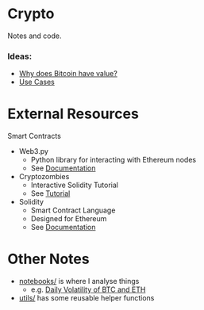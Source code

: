 # Crypto
Notes and code.

### Ideas:
 * [Why does Bitcoin have value?](./ideas/valuation.md)
 * [Use Cases](./ideas/use_cases.md)

# External Resources
Smart Contracts
* Web3.py 
    * Python library for interacting with Ethereum nodes
    * See [Documentation](https://web3py.readthedocs.io/en/stable/index.html#)
* Cryptozombies
    * Interactive Solidity Tutorial
    * See [Tutorial](https://cryptozombies.io/)
* Solidity
    * Smart Contract Language
    * Designed for Ethereum
    * See [Documentation](https://docs.soliditylang.org/)

# Other Notes
* [notebooks/](./notebooks/) is where I analyse things
    * e.g. [Daily Volatility of BTC and ETH](./notebooks/NB01%20Returns%20-%20BTC%20ETH%20-%20Daily.ipynb)
* [utils/](./utils/) has some reusable helper functions
